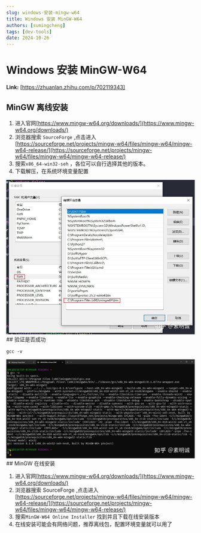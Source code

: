 ```yaml
---
slug: windows-安装-mingw-w64
title: Windows 安装 MinGW-W64
authors: [sumingcheng]
tags: [dev-tools]
date: 2024-10-26
---
```


# Windows 安装 MinGW-W64



 **Link:** [https://zhuanlan.zhihu.com/p/702119343]

## MinGW 离线安装  

1. 进入官网[https://www.mingw-w64.org/downloads/](https://www.mingw-w64.org/downloads/)
2. 浏览器搜索 `SourceForge` ,点击进入 [https://sourceforge.net/projects/mingw-w64/files/mingw-w64/mingw-w64-release/](https://sourceforge.net/projects/mingw-w64/files/mingw-w64/mingw-w64-release/)
3. 搜索`x86_64-win32-seh` ，各位可以自行选择其他的版本。
4. 下载解压，在系统环境变量配置

![e3bb2d13d1f55e2df498094feb8e3f92](../image/e3bb2d13d1f55e2df498094feb8e3f92.jpg)## 验证是否成功  
```
gcc -v
```
![2f34d2f7cd00fdfd393d836a47702bb9](../image/2f34d2f7cd00fdfd393d836a47702bb9.jpg)## MinGW 在线安装  

1. 进入官网[https://www.mingw-w64.org/downloads/](https://www.mingw-w64.org/downloads/)
2. 浏览器搜索 SourceForge ,点击进入 [https://sourceforge.net/projects/mingw-w64/files/mingw-w64/mingw-w64-release/](https://sourceforge.net/projects/mingw-w64/files/mingw-w64/mingw-w64-release/)
3. 搜索`MinGW-W64 Online Installer` 找到并且下载在线安装版本
4. 在线安装可能会有网络问题，推荐离线包，配置环境变量就可以用了